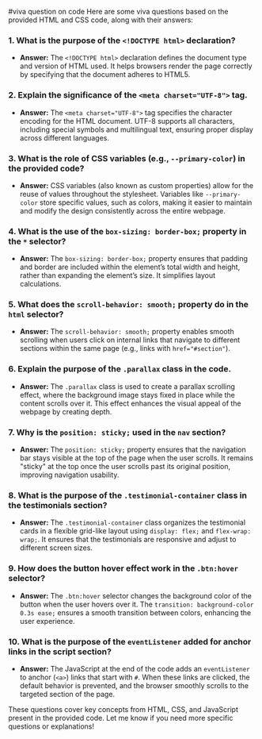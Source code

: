#viva question on code
Here are some viva questions based on the provided HTML and CSS code, along with their answers:

### 1. **What is the purpose of the `<!DOCTYPE html>` declaration?**
   - **Answer:** The `<!DOCTYPE html>` declaration defines the document type and version of HTML used. It helps browsers render the page correctly by specifying that the document adheres to HTML5.

### 2. **Explain the significance of the `<meta charset="UTF-8">` tag.**
   - **Answer:** The `<meta charset="UTF-8">` tag specifies the character encoding for the HTML document. UTF-8 supports all characters, including special symbols and multilingual text, ensuring proper display across different languages.

### 3. **What is the role of CSS variables (e.g., `--primary-color`) in the provided code?**
   - **Answer:** CSS variables (also known as custom properties) allow for the reuse of values throughout the stylesheet. Variables like `--primary-color` store specific values, such as colors, making it easier to maintain and modify the design consistently across the entire webpage.

### 4. **What is the use of the `box-sizing: border-box;` property in the `*` selector?**
   - **Answer:** The `box-sizing: border-box;` property ensures that padding and border are included within the element’s total width and height, rather than expanding the element’s size. It simplifies layout calculations.

### 5. **What does the `scroll-behavior: smooth;` property do in the `html` selector?**
   - **Answer:** The `scroll-behavior: smooth;` property enables smooth scrolling when users click on internal links that navigate to different sections within the same page (e.g., links with `href="#section"`).

### 6. **Explain the purpose of the `.parallax` class in the code.**
   - **Answer:** The `.parallax` class is used to create a parallax scrolling effect, where the background image stays fixed in place while the content scrolls over it. This effect enhances the visual appeal of the webpage by creating depth.

### 7. **Why is the `position: sticky;` used in the `nav` section?**
   - **Answer:** The `position: sticky;` property ensures that the navigation bar stays visible at the top of the page when the user scrolls. It remains "sticky" at the top once the user scrolls past its original position, improving navigation usability.

### 8. **What is the purpose of the `.testimonial-container` class in the testimonials section?**
   - **Answer:** The `.testimonial-container` class organizes the testimonial cards in a flexible grid-like layout using `display: flex;` and `flex-wrap: wrap;`. It ensures that the testimonials are responsive and adjust to different screen sizes.

### 9. **How does the button hover effect work in the `.btn:hover` selector?**
   - **Answer:** The `.btn:hover` selector changes the background color of the button when the user hovers over it. The `transition: background-color 0.3s ease;` ensures a smooth transition between colors, enhancing the user experience.

### 10. **What is the purpose of the `eventListener` added for anchor links in the script section?**
   - **Answer:** The JavaScript at the end of the code adds an `eventListener` to anchor (`<a>`) links that start with `#`. When these links are clicked, the default behavior is prevented, and the browser smoothly scrolls to the targeted section of the page.

These questions cover key concepts from HTML, CSS, and JavaScript present in the provided code. Let me know if you need more specific questions or explanations!